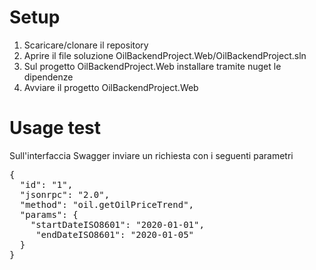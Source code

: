 # Setup
1. Scaricare/clonare il repository
2. Aprire il file soluzione OilBackendProject.Web/OilBackendProject.sln
3. Sul progetto OilBackendProject.Web installare tramite nuget le dipendenze
4. Avviare il progetto  OilBackendProject.Web 

# Usage test
Sull'interfaccia Swagger inviare un richiesta con i seguenti parametri

<pre>
{
  "id": "1",
  "jsonrpc": "2.0",
  "method": "oil.getOilPriceTrend",
  "params": {
    "startDateISO8601": "2020-01-01",
     "endDateISO8601": "2020-01-05"
  }
}
</pre>

